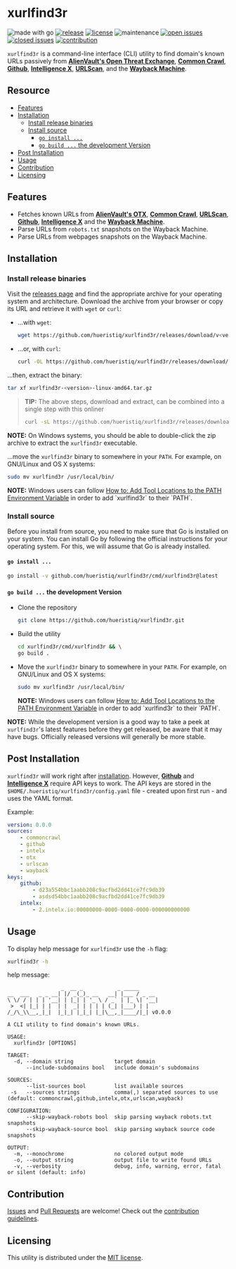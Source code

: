 # xurlfind3r

![made with go](https://img.shields.io/badge/made%20with-Go-0000FF.svg) [![release](https://img.shields.io/github/release/hueristiq/xurlfind3r?style=flat&color=0000FF)](https://github.com/hueristiq/xurlfind3r/releases) [![license](https://img.shields.io/badge/license-MIT-gray.svg?color=0000FF)](https://github.com/hueristiq/xurlfind3r/blob/master/LICENSE) ![maintenance](https://img.shields.io/badge/maintained%3F-yes-0000FF.svg) [![open issues](https://img.shields.io/github/issues-raw/hueristiq/xurlfind3r.svg?style=flat&color=0000FF)](https://github.com/hueristiq/xurlfind3r/issues?q=is:issue+is:open) [![closed issues](https://img.shields.io/github/issues-closed-raw/hueristiq/xurlfind3r.svg?style=flat&color=0000FF)](https://github.com/hueristiq/xurlfind3r/issues?q=is:issue+is:closed) [![contribution](https://img.shields.io/badge/contributions-welcome-0000FF.svg)](https://github.com/hueristiq/xurlfind3r/blob/master/CONTRIBUTING.md)

`xurlfind3r` is a command-line interface (CLI) utility to find domain's known URLs passively from **[AlienVault's Open Threat Exchange](https://otx.alienvault.com/)**, **[Common Crawl](https://commoncrawl.org/)**, **[Github](https://github.com)**, **[Intelligence X](https://intelx.io)**, **[URLScan](https://urlscan.io/)**, and the **[Wayback Machine](https://archive.org/web/)**.

## Resource

* [Features](#features)
* [Installation](#installation)
	* [Install release binaries](#install-release-binaries)
	* [Install source](#install-sources)
		* [`go install ...`](#go-install)
		* [`go build ...` the development Version](#go-build--the-development-version)
* [Post Installation](#post-installation)
* [Usage](#usage)
* [Contribution](#contribution)
* [Licensing](#licensing)

## Features

* Fetches known URLs from **[AlienVault's OTX](https://otx.alienvault.com/)**, **[Common Crawl](https://commoncrawl.org/)**, **[URLScan](https://urlscan.io/)**, **[Github](https://github.com)**, **[Intelligence X](https://intelx.io)** and the **[Wayback Machine](https://archive.org/web/)**.
* Parse URLs from `robots.txt` snapshots on the Wayback Machine.
* Parse URLs from webpages snapshots on the Wayback Machine.

## Installation

### Install release binaries

Visit the [releases page](https://github.com/hueristiq/xurlfind3r/releases) and find the appropriate archive for your operating system and architecture. Download the archive from your browser or copy its URL and retrieve it with `wget` or `curl`:

* ...with `wget`:

	```bash
	wget https://github.com/hueristiq/xurlfind3r/releases/download/v<version>/xurlfind3r-<version>-linux-amd64.tar.gz
	```

* ...or, with `curl`:

	```bash
	curl -OL https://github.com/hueristiq/xurlfind3r/releases/download/v<version>/xurlfind3r-<version>-linux-amd64.tar.gz
	```

...then, extract the binary:

```bash
tar xf xurlfind3r-<version>-linux-amd64.tar.gz
```

> **TIP:** The above steps, download and extract, can be combined into a single step with this onliner
> 
> ```bash
> curl -sL https://github.com/hueristiq/xurlfind3r/releases/download/v<version>/xurlfind3r-<version>-linux-amd64.tar.gz | tar -xzv
> ```

**NOTE:** On Windows systems, you should be able to double-click the zip archive to extract the `xurlfind3r` executable.

...move the `xurlfind3r` binary to somewhere in your `PATH`. For example, on GNU/Linux and OS X systems:

```bash
sudo mv xurlfind3r /usr/local/bin/
```

**NOTE:** Windows users can follow [How to: Add Tool Locations to the PATH Environment Variable](https://msdn.microsoft.com/en-us/library/office/ee537574(v=office.14).aspx) in order to add `xurlfind3r` to their `PATH`.

### Install source

Before you install from source, you need to make sure that Go is installed on your system. You can install Go by following the official instructions for your operating system. For this, we will assume that Go is already installed.

#### `go install ...`

```bash
go install -v github.com/hueristiq/xurlfind3r/cmd/xurlfind3r@latest
```

#### `go build ...` the development Version

* Clone the repository

	```bash
	git clone https://github.com/hueristiq/xurlfind3r.git 
	```

* Build the utility

	```bash
	cd xurlfind3r/cmd/xurlfind3r && \
	go build .
	```

* Move the `xurlfind3r` binary to somewhere in your `PATH`. For example, on GNU/Linux and OS X systems:

	```bash
	sudo mv xurlfind3r /usr/local/bin/
	```

	**NOTE:** Windows users can follow [How to: Add Tool Locations to the PATH Environment Variable](https://msdn.microsoft.com/en-us/library/office/ee537574(v=office.14).aspx) in order to add `xurlfind3r` to their `PATH`.


**NOTE:** While the development version is a good way to take a peek at `xurlfind3r`'s latest features before they get released, be aware that it may have bugs. Officially released versions will generally be more stable.

## Post Installation

`xurlfind3r` will work right after [installation](#installation). However, **[Github](https://github.com)** and **[Intelligence X](https://intelx.io)** require API keys to work. The API keys are stored in the `$HOME/.hueristiq/xurlfind3r/config.yaml` file - created upon first run - and uses the YAML format.

Example:

```yaml
version: 0.0.0
sources:
    - commoncrawl
    - github
    - intelx
    - otx
    - urlscan
    - wayback
keys:
    github:
        - d23a554bbc1aabb208c9acfbd2dd41ce7fc9db39
        - asdsd54bbc1aabb208c9acfbd2dd41ce7fc9db39
    intelx:
        - 2.intelx.io:00000000-0000-0000-0000-000000000000
```

## Usage

To display help message for `xurlfind3r` use the `-h` flag:

```bash
xurlfind3r -h
```

help message:

```
                 _  __ _           _ _____      
__  ___   _ _ __| |/ _(_)_ __   __| |___ / _ __ 
\ \/ / | | | '__| | |_| | '_ \ / _` | |_ \| '__|
 >  <| |_| | |  | |  _| | | | | (_| |___) | |
/_/\_\\__,_|_|  |_|_| |_|_| |_|\__,_|____/|_| v0.0.0

A CLI utility to find domain's known URLs.

USAGE:
  xurlfind3r [OPTIONS]

TARGET:
  -d, --domain string             target domain
      --include-subdomains bool   include domain's subdomains

SOURCES:
      --list-sources bool         list available sources
 -s   --sources strings           comma(,) separated sources to use (default: commoncrawl,github,intelx,otx,urlscan,wayback)

CONFIGURATION:
      --skip-wayback-robots bool  skip parsing wayback robots.txt snapshots
      --skip-wayback-source bool  skip parsing wayback source code snapshots

OUTPUT:
  -m, --monochrome                no colored output mode
  -o, --output string             output file to write found URLs
  -v, --verbosity                 debug, info, warning, error, fatal or silent (default: info)
```

## Contribution

[Issues](https://github.com/hueristiq/xurlfind3r/issues) and [Pull Requests](https://github.com/hueristiq/xurlfind3r/pulls) are welcome! Check out the [contribution guidelines](./CONTRIBUTING.md).

## Licensing

This utility is distributed under the [MIT license](./LICENSE).